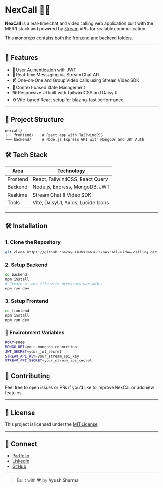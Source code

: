 # NexCall 🎥💬

**NexCall** is a real-time chat and video calling web application built with the MERN stack and powered by [Stream](https://getstream.io/) APIs for scalable communication.

This monorepo contains both the frontend and backend folders.

---

## 🧩 Features

- 🔐 User Authentication with JWT
- 💬 Real-time Messaging via Stream Chat API
- 📹 One-on-One and Group Video Calls using Stream Video SDK
- 🧠 Context-based State Management
- 🖼️ Responsive UI built with TailwindCSS and DaisyUI
- ⚙️ Vite-based React setup for blazing-fast performance

---

## 📁 Project Structure



```
nexcall/
├── frontend/    # React app with TailwindCSS 
└── backend/     # Node.js Express API with MongoDB and JWT Auth
```



## 🛠 Tech Stack

| Area      | Technology                          |
|-----------|--------------------------------------|
| Frontend  | React, TailwindCSS, React Query |
| Backend   | Node.js, Express, MongoDB, JWT       |
| Realtime  | Stream Chat & Video SDK              |
| Tools     | Vite, DaisyUI, Axios, Lucide Icons   |

---
## 🛠️ Installation

### 1. Clone the Repository

```bash
git clone https://github.com/ayushsharma1603/nexcall-video-calling.git
```

### 2. Setup Backend

```bash
cd backend
npm install
# Create a .env file with necessary variables
npm run dev
```
### 3. Setup Frontend
```bash
cd frontend
npm install
npm run dev
```

### 🔐 Environment Variables
```bash
PORT=5000
MONGO_URI=your_mongodb_connection
JWT_SECRET=your_jwt_secret
STREAM_API_KEY=your_stream_api_key
STREAM_API_SECRET=your_stream_api_secret
```
## 🙌 Contributing

Feel free to open issues or PRs if you'd like to improve NexCall or add new features.

---

## 📄 License

This project is licensed under the [MIT License](LICENSE).

---

## 🔗 Connect

- [Portfolio](https://ayush-devfolio.vercel.app/)
- [LinkedIn](https://linkedin.com/in/ayush-sharma1603123)
- [GitHub](https://github.com/ayushsharma1603)

---

> Built with ❤️ by **Ayush Sharma**



